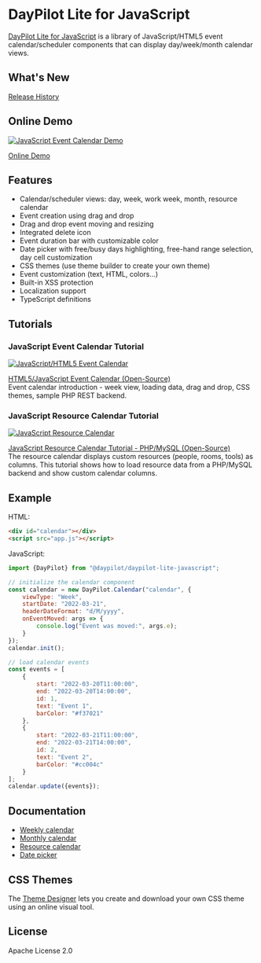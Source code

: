 # DayPilot Lite for JavaScript

[DayPilot Lite for JavaScript](https://javascript.daypilot.org/open-source/) is a library of JavaScript/HTML5 event calendar/scheduler components that can display day/week/month calendar views.

## What's New

[Release History](https://javascript.daypilot.org/daypilot-lite-history/)

## Online Demo

[![JavaScript Event Calendar Demo](https://static.daypilot.org/npm/202207/javascript-html5-event-calendar-scheduler-drag-drop.png)](https://javascript.daypilot.org/demo/lite/)

[Online Demo](https://javascript.daypilot.org/demo/lite/)

## Features

* Calendar/scheduler views: day, week, work week, month, resource calendar
* Event creation using drag and drop
* Drag and drop event moving and resizing
* Integrated delete icon
* Event duration bar with customizable color
* Date picker with free/busy days highlighting, free-hand range selection, day cell customization
* CSS themes (use theme builder to create your own theme)
* Event customization (text, HTML, colors...)
* Built-in XSS protection
* Localization support
* TypeScript definitions

## Tutorials

### JavaScript Event Calendar Tutorial

[![JavaScript/HTML5 Event Calendar](https://static.daypilot.org/npm/202207/javascript-html5-event-calendar-scheduler-open-source.png)](https://code.daypilot.org/17910/html5-event-calendar-open-source)

[HTML5/JavaScript Event Calendar (Open-Source)](https://code.daypilot.org/17910/html5-event-calendar-open-source)  
Event calendar introduction - week view, loading data, drag and drop, CSS themes, sample PHP REST backend.

### JavaScript Resource Calendar Tutorial

[![JavaScript Resource Calendar](https://static.daypilot.org/npm/202207/javascript-resource-calendar-open-source.png)](https://code.daypilot.org/87709/javascript-resource-calendar-tutorial-php-mysql)

[JavaScript Resource Calendar Tutorial - PHP/MySQL (Open-Source)](https://code.daypilot.org/87709/javascript-resource-calendar-tutorial-php-mysql)  
The resource calendar displays custom resources (people, rooms, tools) as columns. This tutorial shows how to load resource data from a PHP/MySQL backend and show custom calendar columns.

## Example

HTML:

```html
<div id="calendar"></div>
<script src="app.js"></script>
```

JavaScript:

```javascript
import {DayPilot} from "@daypilot/daypilot-lite-javascript";

// initialize the calendar component
const calendar = new DayPilot.Calendar("calendar", {
    viewType: "Week",
    startDate: "2022-03-21",
    headerDateFormat: "d/M/yyyy",
    onEventMoved: args => {
        console.log("Event was moved:", args.e);
    }
});
calendar.init();

// load calendar events
const events = [
    {
        start: "2022-03-20T11:00:00",
        end: "2022-03-20T14:00:00",
        id: 1,
        text: "Event 1",
        barColor: "#f37021"
    },
    {
        start: "2022-03-21T11:00:00",
        end: "2022-03-21T14:00:00",
        id: 2,
        text: "Event 2",
        barColor: "#cc004c"
    }
];
calendar.update({events});
```

## Documentation

* [Weekly calendar](https://doc.daypilot.org/calendar/week-view/)
* [Monthly calendar](https://doc.daypilot.org/month/)
* [Resource calendar](https://doc.daypilot.org/calendar/resources-view/)
* [Date picker](https://doc.daypilot.org/navigator/)

## CSS Themes

The [Theme Designer](https://themes.daypilot.org/) lets you create and download your own CSS theme using an online visual tool.

## License

Apache License 2.0



